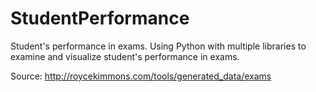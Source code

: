 # StudentPerformance
Student's performance in exams.
Using Python with multiple libraries to examine and visualize student's performance in exams.

Source: http://roycekimmons.com/tools/generated_data/exams
